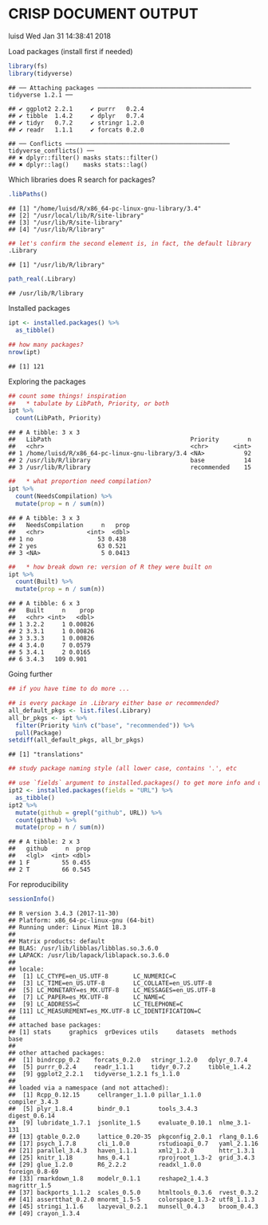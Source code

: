 CRISP DOCUMENT OUTPUT
================
luisd
Wed Jan 31 14:38:41 2018

Load packages (install first if needed)

``` r
library(fs)
library(tidyverse)
```

    ## ── Attaching packages ─────────────────────────────────────────── tidyverse 1.2.1 ──

    ## ✔ ggplot2 2.2.1     ✔ purrr   0.2.4
    ## ✔ tibble  1.4.2     ✔ dplyr   0.7.4
    ## ✔ tidyr   0.7.2     ✔ stringr 1.2.0
    ## ✔ readr   1.1.1     ✔ forcats 0.2.0

    ## ── Conflicts ────────────────────────────────────────────── tidyverse_conflicts() ──
    ## ✖ dplyr::filter() masks stats::filter()
    ## ✖ dplyr::lag()    masks stats::lag()

Which libraries does R search for packages?

``` r
.libPaths()
```

    ## [1] "/home/luisd/R/x86_64-pc-linux-gnu-library/3.4"
    ## [2] "/usr/local/lib/R/site-library"                
    ## [3] "/usr/lib/R/site-library"                      
    ## [4] "/usr/lib/R/library"

``` r
## let's confirm the second element is, in fact, the default library
.Library
```

    ## [1] "/usr/lib/R/library"

``` r
path_real(.Library)
```

    ## /usr/lib/R/library

Installed packages

``` r
ipt <- installed.packages() %>%
  as_tibble()

## how many packages?
nrow(ipt)
```

    ## [1] 121

Exploring the packages

``` r
## count some things! inspiration
##   * tabulate by LibPath, Priority, or both
ipt %>%
  count(LibPath, Priority)
```

    ## # A tibble: 3 x 3
    ##   LibPath                                       Priority        n
    ##   <chr>                                         <chr>       <int>
    ## 1 /home/luisd/R/x86_64-pc-linux-gnu-library/3.4 <NA>           92
    ## 2 /usr/lib/R/library                            base           14
    ## 3 /usr/lib/R/library                            recommended    15

``` r
##   * what proportion need compilation?
ipt %>%
  count(NeedsCompilation) %>%
  mutate(prop = n / sum(n))
```

    ## # A tibble: 3 x 3
    ##   NeedsCompilation     n   prop
    ##   <chr>            <int>  <dbl>
    ## 1 no                  53 0.438 
    ## 2 yes                 63 0.521 
    ## 3 <NA>                 5 0.0413

``` r
##   * how break down re: version of R they were built on
ipt %>%
  count(Built) %>%
  mutate(prop = n / sum(n))
```

    ## # A tibble: 6 x 3
    ##   Built     n    prop
    ##   <chr> <int>   <dbl>
    ## 1 3.2.2     1 0.00826
    ## 2 3.3.1     1 0.00826
    ## 3 3.3.3     1 0.00826
    ## 4 3.4.0     7 0.0579 
    ## 5 3.4.1     2 0.0165 
    ## 6 3.4.3   109 0.901

Going further

``` r
## if you have time to do more ...

## is every package in .Library either base or recommended?
all_default_pkgs <- list.files(.Library)
all_br_pkgs <- ipt %>%
  filter(Priority %in% c("base", "recommended")) %>%
  pull(Package)
setdiff(all_default_pkgs, all_br_pkgs)
```

    ## [1] "translations"

``` r
## study package naming style (all lower case, contains '.', etc

## use `fields` argument to installed.packages() to get more info and use it!
ipt2 <- installed.packages(fields = "URL") %>%
  as_tibble()
ipt2 %>%
  mutate(github = grepl("github", URL)) %>%
  count(github) %>%
  mutate(prop = n / sum(n))
```

    ## # A tibble: 2 x 3
    ##   github     n  prop
    ##   <lgl>  <int> <dbl>
    ## 1 F         55 0.455
    ## 2 T         66 0.545

For reproducibility

``` r
sessionInfo()
```

    ## R version 3.4.3 (2017-11-30)
    ## Platform: x86_64-pc-linux-gnu (64-bit)
    ## Running under: Linux Mint 18.3
    ## 
    ## Matrix products: default
    ## BLAS: /usr/lib/libblas/libblas.so.3.6.0
    ## LAPACK: /usr/lib/lapack/liblapack.so.3.6.0
    ## 
    ## locale:
    ##  [1] LC_CTYPE=en_US.UTF-8       LC_NUMERIC=C              
    ##  [3] LC_TIME=en_US.UTF-8        LC_COLLATE=en_US.UTF-8    
    ##  [5] LC_MONETARY=es_MX.UTF-8    LC_MESSAGES=en_US.UTF-8   
    ##  [7] LC_PAPER=es_MX.UTF-8       LC_NAME=C                 
    ##  [9] LC_ADDRESS=C               LC_TELEPHONE=C            
    ## [11] LC_MEASUREMENT=es_MX.UTF-8 LC_IDENTIFICATION=C       
    ## 
    ## attached base packages:
    ## [1] stats     graphics  grDevices utils     datasets  methods   base     
    ## 
    ## other attached packages:
    ##  [1] bindrcpp_0.2    forcats_0.2.0   stringr_1.2.0   dplyr_0.7.4    
    ##  [5] purrr_0.2.4     readr_1.1.1     tidyr_0.7.2     tibble_1.4.2   
    ##  [9] ggplot2_2.2.1   tidyverse_1.2.1 fs_1.1.0       
    ## 
    ## loaded via a namespace (and not attached):
    ##  [1] Rcpp_0.12.15     cellranger_1.1.0 pillar_1.1.0     compiler_3.4.3  
    ##  [5] plyr_1.8.4       bindr_0.1        tools_3.4.3      digest_0.6.14   
    ##  [9] lubridate_1.7.1  jsonlite_1.5     evaluate_0.10.1  nlme_3.1-131    
    ## [13] gtable_0.2.0     lattice_0.20-35  pkgconfig_2.0.1  rlang_0.1.6     
    ## [17] psych_1.7.8      cli_1.0.0        rstudioapi_0.7   yaml_2.1.16     
    ## [21] parallel_3.4.3   haven_1.1.1      xml2_1.2.0       httr_1.3.1      
    ## [25] knitr_1.18       hms_0.4.1        rprojroot_1.3-2  grid_3.4.3      
    ## [29] glue_1.2.0       R6_2.2.2         readxl_1.0.0     foreign_0.8-69  
    ## [33] rmarkdown_1.8    modelr_0.1.1     reshape2_1.4.3   magrittr_1.5    
    ## [37] backports_1.1.2  scales_0.5.0     htmltools_0.3.6  rvest_0.3.2     
    ## [41] assertthat_0.2.0 mnormt_1.5-5     colorspace_1.3-2 utf8_1.1.3      
    ## [45] stringi_1.1.6    lazyeval_0.2.1   munsell_0.4.3    broom_0.4.3     
    ## [49] crayon_1.3.4
